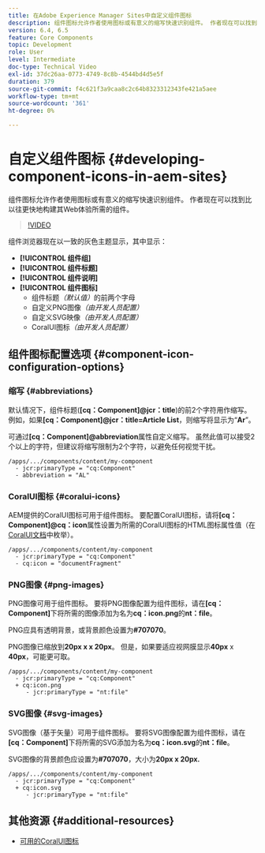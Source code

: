 ```yaml
---
title: 在Adobe Experience Manager Sites中自定义组件图标
description: 组件图标允许作者使用图标或有意义的缩写快速识别组件。 作者现在可以找到比以往更快地构建其Web体验所需的组件。
version: 6.4, 6.5
feature: Core Components
topic: Development
role: User
level: Intermediate
doc-type: Technical Video
exl-id: 37dc26aa-0773-4749-8c8b-4544bd4d5e5f
duration: 379
source-git-commit: f4c621f3a9caa8c2c64b8323312343fe421a5aee
workflow-type: tm+mt
source-wordcount: '361'
ht-degree: 0%

---
```


# 自定义组件图标 {#developing-component-icons-in-aem-sites}

组件图标允许作者使用图标或有意义的缩写快速识别组件。 作者现在可以找到比以往更快地构建其Web体验所需的组件。

>[!VIDEO](https://video.tv.adobe.com/v/16778?quality=12&learn=on)

组件浏览器现在以一致的灰色主题显示，其中显示：

* **[!UICONTROL 组件组]**
* **[!UICONTROL 组件标题]**
* **[!UICONTROL 组件说明]**
* **[!UICONTROL 组件图标]**
   * 组件标题&#x200B;*（默认值）*&#x200B;的前两个字母
   * 自定义PNG图像&#x200B;*（由开发人员配置）*
   * 自定义SVG映像&#x200B;*（由开发人员配置）*
   * CoralUI图标&#x200B;*（由开发人员配置）*

## 组件图标配置选项 {#component-icon-configuration-options}

### 缩写 {#abbreviations}

默认情况下，组件标题(**[cq：Component]@jcr：title**)的前2个字符用作缩写。 例如，如果&#x200B;**[cq：Component]@jcr：title=Article List**，则缩写将显示为“**Ar**”。

可通过&#x200B;**[cq：Component]@abbreviation**&#x200B;属性自定义缩写。 虽然此值可以接受2个以上的字符，但建议将缩写限制为2个字符，以避免任何视觉干扰。

```plain
/apps/.../components/content/my-component
  - jcr:primaryType = "cq:Component"
  - abbreviation = "AL"
```

### CoralUI图标 {#coralui-icons}

AEM提供的CoralUI图标可用于组件图标。 要配置CoralUI图标，请将&#x200B;**[cq：Component]@cq：icon**&#x200B;属性设置为所需的CoralUI图标的HTML图标属性值（在[CoralUI文档](https://helpx.adobe.com/experience-manager/6-5/sites/developing/using/reference-materials/coral-ui/coralui3/Coral.Icon.html)中枚举）。

```plain
/apps/.../components/content/my-component
  - jcr:primaryType = "cq:Component"
  - cq:icon = "documentFragment"
```

### PNG图像 {#png-images}

PNG图像可用于组件图标。 要将PNG图像配置为组件图标，请在&#x200B;**[cq：Component]**&#x200B;下将所需的图像添加为名为&#x200B;**cq：icon.png**&#x200B;的&#x200B;**nt：file**。

PNG应具有透明背景，或背景颜色设置为&#x200B;**#707070**。

PNG图像已缩放到&#x200B;**20px x x 20px**。 但是，如果要适应视网膜显示&#x200B;**40px** x **40px**，可能更可取。

```plain
/apps/.../components/content/my-component
  - jcr:primaryType = "cq:Component"
  + cq:icon.png
     - jcr:primaryType = "nt:file"
```

### SVG图像 {#svg-images}

SVG图像（基于矢量）可用于组件图标。 要将SVG图像配置为组件图标，请在&#x200B;**[cq：Component]**&#x200B;下将所需的SVG添加为名为&#x200B;**cq：icon.svg**&#x200B;的&#x200B;**nt：file**。

SVG图像的背景颜色应设置为&#x200B;**#707070**，大小为&#x200B;**20px x 20px.**

```plain
/apps/.../components/content/my-component
  - jcr:primaryType = "cq:Component"
  + cq:icon.svg
     - jcr:primaryType = "nt:file"
```

## 其他资源 {#additional-resources}

* [可用的CoralUI图标](https://helpx.adobe.com/experience-manager/6-5/sites/developing/using/reference-materials/coral-ui/coralui3/Coral.Icon.html)
